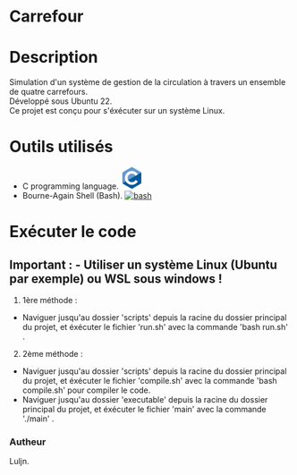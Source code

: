 # Carrefour

# Description

Simulation d'un système de gestion de la circulation à travers un ensemble de quatre carrefours.<br/>
Développé sous Ubuntu 22.<br/>
Ce projet est conçu pour s'éxécuter sur un système Linux.

# Outils utilisés

- C programming language. <a href="https://www.cprogramming.com/" target="_blank" rel="noreferrer"> <img src="https://raw.githubusercontent.com/devicons/devicon/master/icons/c/c-original.svg" alt="c" width="40" height="40"/> </a>
- Bourne-Again Shell (Bash). <a href="https://www.gnu.org/software/bash/" target="_blank" rel="noreferrer"> <img src="https://www.vectorlogo.zone/logos/gnu_bash/gnu_bash-icon.svg" alt="bash" width="40" height="40" style="background-color: white;"/> </a>

# Exécuter le code

## Important : - Utiliser un système Linux (Ubuntu par exemple) ou WSL sous windows !

1) 1ère méthode :

- Naviguer jusqu'au dossier 'scripts' depuis la racine du dossier principal du projet, et éxécuter le fichier 'run.sh' avec la commande 'bash run.sh' .

2) 2ème méthode :

- Naviguer jusqu'au dossier 'scripts' depuis la racine du dossier principal du projet, et éxécuter le fichier 'compile.sh' avec la commande 'bash compile.sh' pour compiler le code.
- Naviguer jusqu'au dossier 'executable' depuis la racine du dossier principal du projet, et éxécuter le fichier 'main' avec la commande './main' .

### Autheur

Luljn.